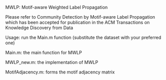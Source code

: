 
MWLP: Motif-aware Weighted Label Propagation

Please refer to Community Detection by Motif-aware Label Propagation which has been accepted for publication in the ACM Transactions on Knowledge Discovery from Data

Usage: run the Main.m function (substitute the dataset with your preferred one)

Main.m: the main function for MWLP

MWLP_new.m: the implementation of MWLP

MotifAdjacency.m: forms the motif adjacency matrix

